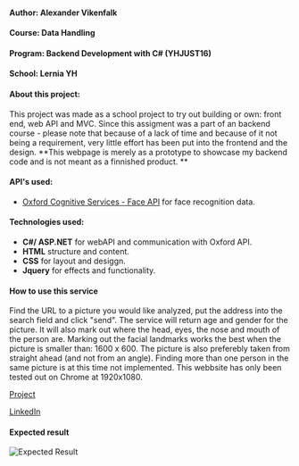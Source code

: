 
#### Author: Alexander Vikenfalk
#### Course: Data Handling
#### Program: Backend Development with C# (YHJUST16)
#### School: Lernia YH

#### About this project: 
This project was made as a school project to try out building or own: front end, web API and MVC. Since this assigment was a part of an backend course - please note that because of a lack of time and because of it not being a requirement, very little effort has been put into the frontend and the design. **This webpage is merely as a prototype to showcase my backend code and is not meant as a finnished product. **

#### API's used:

* [Oxford Cognitive Services - Face API](https://www.microsoft.com/cognitive-services/en-us/face-apii) for face recognition data. 

#### Technologies used: 
* **C#/ ASP.NET** for webAPI and communication with Oxford API. 
* **HTML** structure and content.
* **CSS** for layout and desiggn.
* **Jquery** for effects and functionality. 

#### How to use this service ####
Find the URL to a picture you would like analyzed, put the address into the search field and click "send".
The service will return age and gender for the picture. It will also mark out where the head, eyes, the nose and mouth of the person are.  Marking out the facial landmarks works the best when the picture is smaller than: 1600 x 600. The picture is also preferebly taken from straight ahead (and not from an angle). Finding more than one person in the same picture is at this time not implemented.
This webbsite has only been tested out on Chrome at 1920x1080.

[Project](http://face-recognition-api.azurewebsites.net/)

[LinkedIn](https://de.linkedin.com/in/alexander-vikenfalk-6b993b42)

#### Expected result ####
![Expected Result](http://i.imgur.com/SnpihjB.png)




